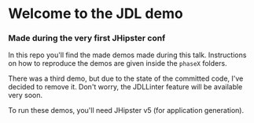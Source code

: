 # Welcome to the JDL demo
### Made during the very first JHipster conf

In this repo you'll find the made demos made during this talk.
Instructions on how to reproduce the demos are given inside the 
`phaseX` folders.

There was a third demo, but due to the state of the committed code, 
I've decided to remove it. Don't worry, the JDLLinter feature will be 
available very soon.

To run these demos, you'll need JHipster v5 (for application 
generation).

